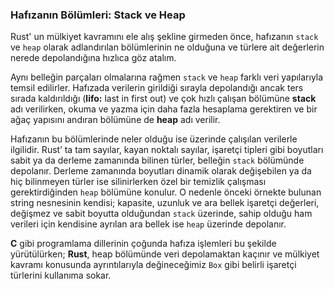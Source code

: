 ### Hafızanın Bölümleri: Stack ve Heap
Rust' un mülkiyet kavramını ele alış şekline girmeden önce, hafızanın `stack` ve `heap` olarak adlandırılan bölümlerinin ne olduğuna ve türlere ait değerlerin nerede depolandığına hızlıca göz atalım.

Aynı belleğin parçaları olmalarına rağmen `stack` ve `heap` farklı veri yapılarıyla temsil edilirler. Hafızada verilerin girildiği sırayla depolandığı ancak ters sırada kaldırıldığı (**lifo:**  last in first out) ve çok hızlı çalışan bölümüne **stack** adı verilirken, okuma ve yazma için daha fazla hesaplama gerektiren ve bir ağaç yapısını andıran bölümüne de **heap** adı verilir.

Hafızanın bu bölümlerinde neler olduğu ise üzerinde çalışılan verilerle ilgilidir. Rust’ ta tam sayılar, kayan noktalı sayılar, işaretçi tipleri gibi boyutları sabit ya da derleme zamanında bilinen türler, belleğin `stack` bölümünde depolanır. Derleme zamanında boyutları dinamik olarak değişebilen ya da hiç bilinmeyen türler ise silinirlerken özel bir temizlik çalışması gerektirdiğinden `heap` bölümüne konulur.
O nedenle önceki örnekte bulunan string nesnesinin kendisi; kapasite, uzunluk ve ara bellek işaretçi değerleri, değişmez ve sabit boyutta olduğundan `stack` üzerinde, sahip olduğu ham verileri için kendisine ayrılan ara bellek ise `heap` üzerinde depolanır. 

**C** gibi programlama dillerinin çoğunda hafıza işlemleri bu şekilde yürütülürken; **Rust**, heap bölümünde veri depolamaktan kaçınır ve mülkiyet kavramı konusunda ayrıntılarıyla değineceğimiz `Box` gibi belirli işaretçi türlerini kullanıma sokar.
